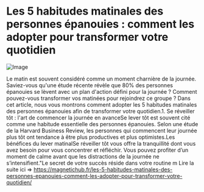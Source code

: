 # Les 5 habitudes matinales des personnes épanouies : comment les adopter pour transformer votre quotidien

![Image](https://images.pexels.com/photos/1927974/pexels-photo-1927974.jpeg?auto=compress&cs=tinysrgb&h=650&w=940)

Le matin est souvent considéré comme un moment charnière de la journée. Saviez-vous qu'une étude récente révèle que 80% des personnes épanouies se lèvent avec un plan d'action défini pour la journée ? Comment pouvez-vous transformer vos matinées pour rejoindrez ce groupe ? Dans cet article, nous vous montrons comment adopter les 5 habitudes matinales des personnes épanouies afin de transformer votre quotidien.1. Se réveiller tôt : l'art de commencer la journée en avanceSe lever tôt est souvent cité comme une habitude essentielle des personnes épanouies. Selon une étude de la Harvard Business Review, les personnes qui commencent leur journée plus tôt ont tendance à être plus productives et plus optimistes.Les bénéfices du lever matinalSe réveiller tôt vous offre la tranquillité dont vous avez besoin pour vous concentrer et réfléchir. Vous pouvez profiter d’un moment de calme avant que les distractions de la journée ne s’intensifient."Le secret de votre succès réside dans votre routine m Lire la suite ici => https://magnetichub.fr/les-5-habitudes-matinales-des-personnes-epanouies-comment-les-adopter-pour-transformer-votre-quotidien/
